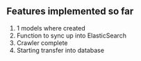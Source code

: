 ## Features implemented so far
1. 1 models where created
2. Function to sync up into ElasticSearch 
3. Crawler complete
4. Starting transfer into database